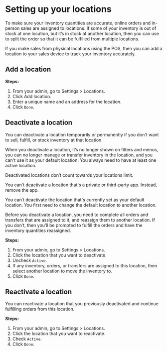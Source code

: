 #   Setting up your locations
To make sure your inventory quantities are accurate, online orders and in-person sales are assigned to locations. If some of your inventory is out of stock at one location, but it’s in stock at another location, then you can use to split the order so that it can be fulfilled from multiple locations.

If you make sales from physical locations using the POS, then you can add a location to your sales device to track your inventory accurately.

##  Add a location

**Steps:**

1.  From your admin, go to Settings > Locations.
2.  Click Add location.
3.  Enter a unique name and an address for the location.
4.  Click `Done`.

##  Deactivate a location
You can deactivate a location temporarily or permanently if you don't want to sell, fulfill, or stock inventory at that location.

When you deactivate a location, it’s no longer shown on filters and menus, you can no longer manage or transfer inventory in the location, and you can't use it as your default location. You always need to have at least one active location.

Deactivated locations don’t count towards your locations limit.

You can’t deactivate a location that's a private or third-party app. Instead, remove the app.

You can’t deactivate the location that's currently set as your default location. You first need to change the default location to another location.

Before you deactivate a location, you need to complete all orders and transfers that are assigned to it, and reassign them to another location. If you don’t, then you’ll be prompted to fulfill the orders and have the inventory quantities reassigned.

**Steps:**

1.  From your admin, go to Settings > Locations.
2.  Click the location that you want to deactivate.
3.  Uncheck `Active`.
4.  If any inventory, orders, or transfers are assigned to this location, then select another location to move the inventory to.
5.  Click `Done`.

##  Reactivate a location
You can reactivate a location that you previously deactivated and continue fulfilling orders from this location.

**Steps:**

1.  From your admin, go to Settings > Locations.
2.  Click the location that you want to reactivate.
3.  Check `Active`.
5.  Click `Done`.